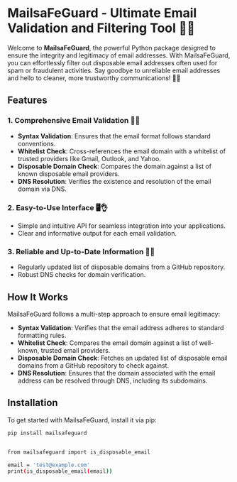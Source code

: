 # MailsaFeGuard - Ultimate Email Validation and Filtering Tool 📧🚫

Welcome to **MailsaFeGuard**, the powerful Python package designed to ensure the integrity and legitimacy of email addresses. With MailsaFeGuard, you can effortlessly filter out disposable email addresses often used for spam or fraudulent activities. Say goodbye to unreliable email addresses and hello to cleaner, more trustworthy communications! 🌟📩

## Features

### 1. Comprehensive Email Validation 📜✅

- **Syntax Validation**: Ensures that the email format follows standard conventions.
- **Whitelist Check**: Cross-references the email domain with a whitelist of trusted providers like Gmail, Outlook, and Yahoo.
- **Disposable Domain Check**: Compares the domain against a list of known disposable email providers.
- **DNS Resolution**: Verifies the existence and resolution of the email domain via DNS.

### 2. Easy-to-Use Interface 🖥️👌

- Simple and intuitive API for seamless integration into your applications.
- Clear and informative output for each email validation.

### 3. Reliable and Up-to-Date Information 🔄📅

- Regularly updated list of disposable domains from a GitHub repository.
- Robust DNS checks for domain verification.

## How It Works

MailsaFeGuard follows a multi-step approach to ensure email legitimacy:

- **Syntax Validation**: Verifies that the email address adheres to standard formatting rules.
- **Whitelist Check**: Compares the email domain against a list of well-known, trusted email providers.
- **Disposable Domain Check**: Fetches an updated list of disposable email domains from a GitHub repository to check against.
- **DNS Resolution**: Ensures that the domain associated with the email address can be resolved through DNS, including its subdomains.

## Installation

To get started with MailsaFeGuard, install it via pip:

```bash
pip install mailsafeguard


from mailsafeguard import is_disposable_email

email = 'test@example.com'
print(is_disposable_email(email))
